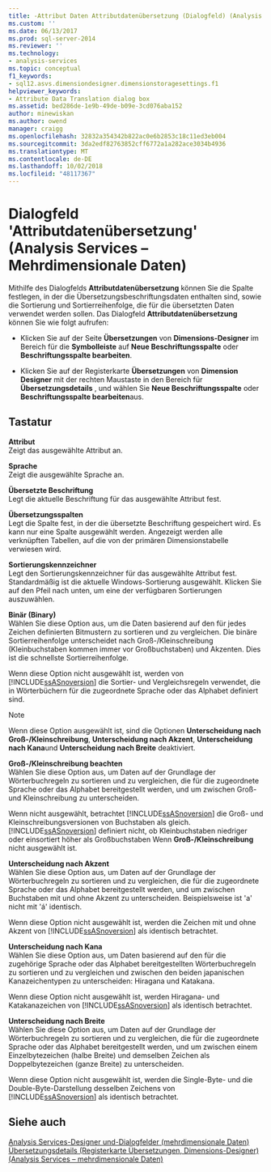 ```yaml
---
title: -Attribut Daten Attributdatenübersetzung (Dialogfeld) (Analysis Services – mehrdimensionale Daten) | Microsoft-Dokumentation
ms.custom: ''
ms.date: 06/13/2017
ms.prod: sql-server-2014
ms.reviewer: ''
ms.technology:
- analysis-services
ms.topic: conceptual
f1_keywords:
- sql12.asvs.dimensiondesigner.dimensionstoragesettings.f1
helpviewer_keywords:
- Attribute Data Translation dialog box
ms.assetid: bed286de-1e9b-49de-b09e-3cd076aba152
author: minewiskan
ms.author: owend
manager: craigg
ms.openlocfilehash: 32832a354342b822ac0e6b2853c18c11ed3eb004
ms.sourcegitcommit: 3da2edf82763852cff6772a1a282ace3034b4936
ms.translationtype: MT
ms.contentlocale: de-DE
ms.lasthandoff: 10/02/2018
ms.locfileid: "48117367"
---
```

# <a name="attribute-data-translation-dialog-box-analysis-services---multidimensional-data"></a>Dialogfeld 'Attributdatenübersetzung' (Analysis Services – Mehrdimensionale Daten)
  Mithilfe des Dialogfelds **Attributdatenübersetzung** können Sie die Spalte festlegen, in der die Übersetzungsbeschriftungsdaten enthalten sind, sowie die Sortierung und Sortierreihenfolge, die für die übersetzten Daten verwendet werden sollen. Das Dialogfeld **Attributdatenübersetzung** können Sie wie folgt aufrufen:  
  
-   Klicken Sie auf der Seite **Übersetzungen** von **Dimensions-Designer** im Bereich für die **Symbolleiste** auf **Neue Beschriftungsspalte** oder **Beschriftungsspalte bearbeiten**.  
  
-   Klicken Sie auf der Registerkarte **Übersetzungen** von **Dimension Designer** mit der rechten Maustaste in den Bereich für **Übersetzungsdetails** , und wählen Sie **Neue Beschriftungsspalte** oder **Beschriftungsspalte bearbeiten**aus.  
  
## <a name="options"></a>Tastatur  
 **Attribut**  
 Zeigt das ausgewählte Attribut an.  
  
 **Sprache**  
 Zeigt die ausgewählte Sprache an.  
  
 **Übersetzte Beschriftung**  
 Legt die aktuelle Beschriftung für das ausgewählte Attribut fest.  
  
 **Übersetzungsspalten**  
 Legt die Spalte fest, in der die übersetzte Beschriftung gespeichert wird. Es kann nur eine Spalte ausgewählt werden. Angezeigt werden alle verknüpften Tabellen, auf die von der primären Dimensionstabelle verwiesen wird.  
  
 **Sortierungskennzeichner**  
 Legt den Sortierungskennzeichner für das ausgewählte Attribut fest. Standardmäßig ist die aktuelle Windows-Sortierung ausgewählt. Klicken Sie auf den Pfeil nach unten, um eine der verfügbaren Sortierungen auszuwählen.  
  
 **Binär (Binary)**  
 Wählen Sie diese Option aus, um die Daten basierend auf den für jedes Zeichen definierten Bitmustern zu sortieren und zu vergleichen. Die binäre Sortierreihenfolge unterscheidet nach Groß-/Kleinschreibung (Kleinbuchstaben kommen immer vor Großbuchstaben) und Akzenten. Dies ist die schnellste Sortierreihenfolge.  
  
 Wenn diese Option nicht ausgewählt ist, werden von [!INCLUDE[ssASnoversion](../includes/ssasnoversion-md.md)] die Sortier- und Vergleichsregeln verwendet, die in Wörterbüchern für die zugeordnete Sprache oder das Alphabet definiert sind.  
  
> [!NOTE]  
>  Wenn diese Option ausgewählt ist, sind die Optionen **Unterscheidung nach Groß-/Kleinschreibung**, **Unterscheidung nach Akzent**, **Unterscheidung nach Kana**und **Unterscheidung nach Breite** deaktiviert.  
  
 **Groß-/Kleinschreibung beachten**  
 Wählen Sie diese Option aus, um Daten auf der Grundlage der Wörterbuchregeln zu sortieren und zu vergleichen, die für die zugeordnete Sprache oder das Alphabet bereitgestellt werden, und um zwischen Groß- und Kleinschreibung zu unterscheiden.  
  
 Wenn nicht ausgewählt, betrachtet [!INCLUDE[ssASnoversion](../includes/ssasnoversion-md.md)] die Groß- und Kleinschreibungsversionen von Buchstaben als gleich. [!INCLUDE[ssASnoversion](../includes/ssasnoversion-md.md)] definiert nicht, ob Kleinbuchstaben niedriger oder einsortiert höher als Großbuchstaben Wenn **Groß-/Kleinschreibung** nicht ausgewählt ist.  
  
 **Unterscheidung nach Akzent**  
 Wählen Sie diese Option aus, um Daten auf der Grundlage der Wörterbuchregeln zu sortieren und zu vergleichen, die für die zugeordnete Sprache oder das Alphabet bereitgestellt werden, und um zwischen Buchstaben mit und ohne Akzent zu unterscheiden. Beispielsweise ist 'a' nicht mit 'á' identisch.  
  
 Wenn diese Option nicht ausgewählt ist, werden die Zeichen mit und ohne Akzent von [!INCLUDE[ssASnoversion](../includes/ssasnoversion-md.md)] als identisch betrachtet.  
  
 **Unterscheidung nach Kana**  
 Wählen Sie diese Option aus, um Daten basierend auf den für die zugehörige Sprache oder das Alphabet bereitgestellten Wörterbuchregeln zu sortieren und zu vergleichen und zwischen den beiden japanischen Kanazeichentypen zu unterscheiden: Hiragana und Katakana.  
  
 Wenn diese Option nicht ausgewählt ist, werden Hiragana- und Katakanazeichen von [!INCLUDE[ssASnoversion](../includes/ssasnoversion-md.md)] als identisch betrachtet.  
  
 **Unterscheidung nach Breite**  
 Wählen Sie diese Option aus, um Daten auf der Grundlage der Wörterbuchregeln zu sortieren und zu vergleichen, die für die zugeordnete Sprache oder das Alphabet bereitgestellt werden, und um zwischen einem Einzelbytezeichen (halbe Breite) und demselben Zeichen als Doppelbytezeichen (ganze Breite) zu unterscheiden.  
  
 Wenn diese Option nicht ausgewählt ist, werden die Single-Byte- und die Double-Byte-Darstellung desselben Zeichens von [!INCLUDE[ssASnoversion](../includes/ssasnoversion-md.md)] als identisch betrachtet.  
  
## <a name="see-also"></a>Siehe auch  
 [Analysis Services-Designer und-Dialogfelder &#40;mehrdimensionale Daten&#41;](analysis-services-designers-and-dialog-boxes-multidimensional-data.md)   
 [Übersetzungsdetails &#40;Registerkarte Übersetzungen, Dimensions-Designer&#41; &#40;Analysis Services – mehrdimensionale Daten&#41;](translation-details-dimension-designer-analysis-services-multidimensional-data.md)  
  
  
